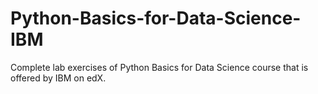 # Python-Basics-for-Data-Science-IBM
Complete lab exercises of Python Basics for Data Science course that is offered by IBM on edX. 

